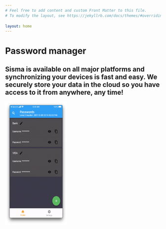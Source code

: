 ```yaml
---
# Feel free to add content and custom Front Matter to this file.
# To modify the layout, see https://jekyllrb.com/docs/themes/#overriding-theme-defaults

layout: home
---
```



<html>
  <body>
    <h1>Password manager</h1>
    <h2>Sisma is available on all major platforms and synchronizing your devices is fast and easy. We securely store your data in the cloud so you have access to it from anywhere, any time!</h2>
    <img src="images/sisma-ss.png " alt="Sisma" style="width:200px;height:400px;">
  </body>
</html>

